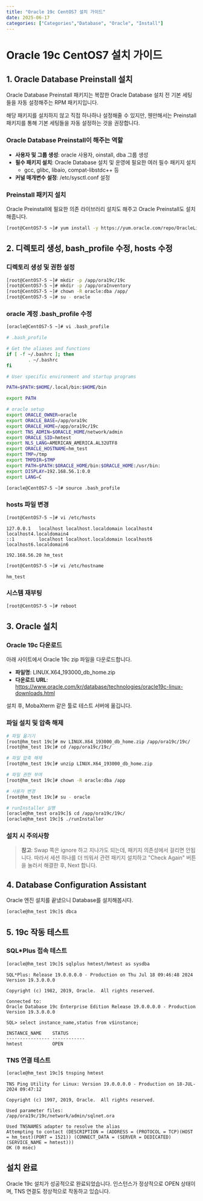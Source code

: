 ```yaml
---
title: "Oracle 19c CentOS7 설치 가이드"
date: 2025-06-17
categories: ["Categories","Database", "Oracle", "Install"]
---
```


# Oracle 19c CentOS7 설치 가이드

## 1. Oracle Database Preinstall 설치

Oracle Database Preinstall 패키지는 복잡한 Oracle Database 설치 전 기본 세팅들을 자동 설정해주는 RPM 패키지입니다.

해당 패키지를 설치하지 않고 직접 하나하나 설정해줄 수 있지만, 웬만해서는 Preinstall 패키지를 통해 기본 세팅들을 자동 설정하는 것을 권장합니다.

### Oracle Database Preinstall이 해주는 역할

- **사용자 및 그룹 생성**: oracle 사용자, oinstall, dba 그룹 생성
- **필수 패키지 설치**: Oracle Database 설치 및 운영에 필요한 여러 필수 패키지 설치
  - gcc, glibc, libaio, compat-libstdc++ 등
- **커널 매개변수 설정**: /etc/sysctl.conf 설정

### Preinstall 패키지 설치

Oracle Preinstall에 필요한 의존 라이브러리 설치도 해주고 Oracle Preinstall도 설치해줍니다.

```bash
[root@CentOS7-5 ~]# yum install -y https://yum.oracle.com/repo/OracleLinux/OL7/latest/x86_64/getPackage/oracle-database-preinstall-19c-1.0-1.el7.x86_64.rpm
```

## 2. 디렉토리 생성, bash_profile 수정, hosts 수정

### 디렉토리 생성 및 권한 설정

```bash
[root@CentOS7-5 ~]# mkdir -p /app/ora19c/19c
[root@CentOS7-5 ~]# mkdir -p /app/oraInventory
[root@CentOS7-5 ~]# chown -R oracle:dba /app/
[root@CentOS7-5 ~]# su - oracle
```

### oracle 계정 .bash_profile 수정

```bash
[oracle@CentOS7-5 ~]# vi .bash_profile
```

```bash
# .bash_profile

# Get the aliases and functions
if [ -f ~/.bashrc ]; then
        . ~/.bashrc
fi

# User specific environment and startup programs

PATH=$PATH:$HOME/.local/bin:$HOME/bin

export PATH

# oracle setup
export ORACLE_OWNER=oracle
export ORACLE_BASE=/app/ora19c
export ORACLE_HOME=/app/ora19c/19c
export TNS_ADMIN=$ORACLE_HOME/network/admin
export ORACLE_SID=hmtest
export NLS_LANG=AMERICAN_AMERICA.AL32UTF8
export ORACLE_HOSTNAME=hm_test
export TMP=/tmp
export TMPDIR=$TMP
export PATH=$PATH:$ORACLE_HOME/bin:$ORACLE_HOME:/usr/bin:
export DISPLAY=192.168.56.1:0.0
export LANG=C
```

```bash
[oracle@CentOS7-5 ~]# source .bash_profile
```

### hosts 파일 변경

```bash
[root@CentOS7-5 ~]# vi /etc/hosts
```

```
127.0.0.1   localhost localhost.localdomain localhost4 localhost4.localdomain4
::1         localhost localhost.localdomain localhost6 localhost6.localdomain6

192.168.56.20 hm_test
```

```bash
[root@CentOS7-5 ~]# vi /etc/hostname
```

```
hm_test
```

### 시스템 재부팅

```bash
[root@CentOS7-5 ~]# reboot
```

## 3. Oracle 설치

### Oracle 19c 다운로드

아래 사이트에서 Oracle 19c zip 파일을 다운로드합니다.
- **파일명**: LINUX.X64_193000_db_home.zip
- **다운로드 URL**: https://www.oracle.com/kr/database/technologies/oracle19c-linux-downloads.html

설치 후, MobaXterm 같은 툴로 테스트 서버에 옮깁니다.

### 파일 설치 및 압축 해제

```bash
# 파일 옮기기
[root@hm_test 19c]# mv LINUX.X64_193000_db_home.zip /app/ora19c/19c/
[root@hm_test 19c]# cd /app/ora19c/19c/

# 파일 압축 해제
[root@hm_test 19c]# unzip LINUX.X64_193000_db_home.zip

# 파일 권한 부여
[root@hm_test 19c]# chown -R oracle:dba /app

# 사용자 변경
[root@hm_test 19c]# su - oracle

# runInstaller 실행
[oracle@hm_test ora19c]$ cd /app/ora19c/19c/
[oracle@hm_test 19c]$ ./runInstaller
```

### 설치 시 주의사항

> **참고**: Swap 쪽은 ignore 하고 지나가도 되는데, 패키지 의존성에서 걸리면 안됩니다. 따라서 세션 하나를 더 띄워서 관련 패키지 설치하고 "Check Again" 버튼을 눌러서 해결한 후, Next 합니다.

## 4. Database Configuration Assistant

Oracle 엔진 설치를 끝냈으니 Database를 설치해봅시다.

```bash
[oracle@hm_test 19c]$ dbca
```

## 5. 19c 작동 테스트

### SQL*Plus 접속 테스트

```bash
[oracle@hm_test 19c]$ sqlplus hmtest/hmtest as sysdba
```

```
SQL*Plus: Release 19.0.0.0.0 - Production on Thu Jul 18 09:46:48 2024
Version 19.3.0.0.0

Copyright (c) 1982, 2019, Oracle.  All rights reserved.

Connected to:
Oracle Database 19c Enterprise Edition Release 19.0.0.0.0 - Production
Version 19.3.0.0.0

SQL> select instance_name,status from v$instance;

INSTANCE_NAME    STATUS
---------------- ------------
hmtest           OPEN
```

### TNS 연결 테스트

```bash
[oracle@hm_test 19c]$ tnsping hmtest
```

```
TNS Ping Utility for Linux: Version 19.0.0.0.0 - Production on 18-JUL-2024 09:47:12

Copyright (c) 1997, 2019, Oracle.  All rights reserved.

Used parameter files:
/app/ora19c/19c/network/admin/sqlnet.ora

Used TNSNAMES adapter to resolve the alias
Attempting to contact (DESCRIPTION = (ADDRESS = (PROTOCOL = TCP)(HOST = hm_test)(PORT = 1521)) (CONNECT_DATA = (SERVER = DEDICATED) (SERVICE_NAME = hmtest)))
OK (0 msec)
```

## 설치 완료

Oracle 19c 설치가 성공적으로 완료되었습니다. 인스턴스가 정상적으로 OPEN 상태이며, TNS 연결도 정상적으로 작동하고 있습니다.

